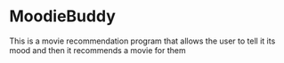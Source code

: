 # MoodieBuddy
This is a movie recommendation program that allows the user to tell it its mood and then it recommends a movie for them
